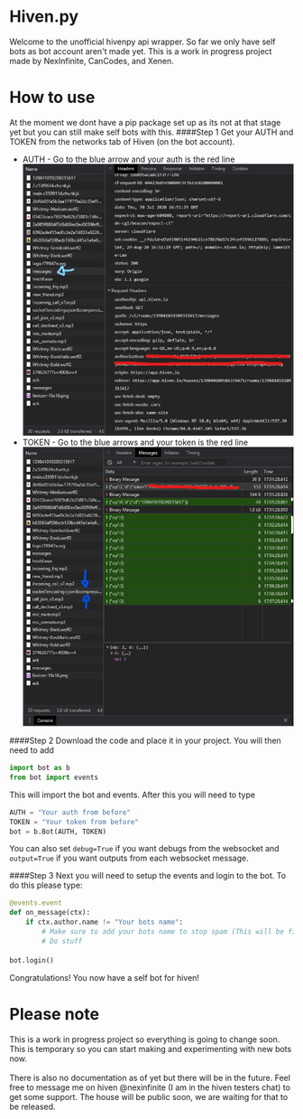 # Hiven.py
Welcome to the unofficial hivenpy api wrapper. So far we only have self bots as bot account aren't made yet. 
This is a work in progress project made by NexInfinite, CanCodes, and Xenen.

# How to use
At the moment we dont have a pip package set up as its not at that stage yet but you can still make 
self bots with this.
####Step 1
Get your AUTH and TOKEN from the networks tab of Hiven (on the bot account).
- AUTH - Go to the blue arrow and your auth is the red line![AUTH](Images/AUTH.jpg)
- TOKEN - Go to the blue arrows and your token is the red line![TOKEN](Images/TOKEN.png)

####Step 2
Download the code and place it in your project. You will then need to add 
```python
import bot as b
from bot import events
```
This will import the bot and events. After this you will need to type
```python
AUTH = "Your auth from before"
TOKEN = "Your token from before"
bot = b.Bot(AUTH, TOKEN)
```
You can also set `debug=True` if you want debugs from the websocket and `output=True` if you want outputs 
from each websocket message.

####Step 3
Next you will need to setup the events and login to the bot. To do this please type:
```python
@events.event
def on_message(ctx):
    if ctx.author.name != "Your bots name":  
        # Make sure to add your bots name to stop spam (This will be fixed in the update)
        # Do stuff

bot.login()
```
Congratulations! You now have a self bot for hiven! 

# Please note
This is a work in progress project so everything is going to change soon. This is temporary so you can start making
and experimenting with new bots now.
<br><br>
There is also no documentation as of yet but there will be in the future. Feel free to message me on hiven
@nexinfinite (I am in the hiven testers chat) to get some support. The house will be public soon, we are 
waiting for that to be released.
